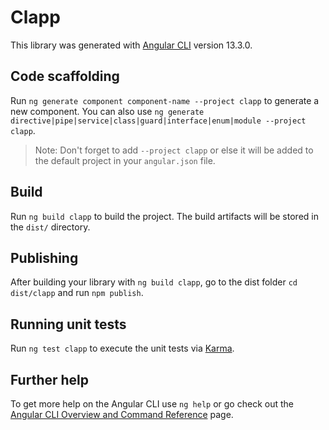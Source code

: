 # Clapp

This library was generated with [Angular CLI](https://github.com/angular/angular-cli) version 13.3.0.

## Code scaffolding

Run `ng generate component component-name --project clapp` to generate a new component. You can also use `ng generate directive|pipe|service|class|guard|interface|enum|module --project clapp`.
> Note: Don't forget to add `--project clapp` or else it will be added to the default project in your `angular.json` file. 

## Build

Run `ng build clapp` to build the project. The build artifacts will be stored in the `dist/` directory.

## Publishing

After building your library with `ng build clapp`, go to the dist folder `cd dist/clapp` and run `npm publish`.

## Running unit tests

Run `ng test clapp` to execute the unit tests via [Karma](https://karma-runner.github.io).

## Further help

To get more help on the Angular CLI use `ng help` or go check out the [Angular CLI Overview and Command Reference](https://angular.io/cli) page.
